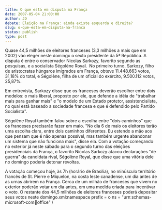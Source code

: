 ```yaml
---
title: O que está em disputa na França
date: 2007-05-04 21:00:00
author: JD
debate: Eleição na França: ainda existe esquerda e direita?
slug: o-que-esta-em-disputa-na-franca
status: publish 
type: post
---
```


Quase 44,5 milhões de eleitores franceses (3,3 milhões a mais que em 2002) vão eleger neste domingo o sexto presidente da 5ª República. A disputa é entre o conservador Nicolas Sarkozy, favorito segundo as pesquisas, e a socialista Ségolène Royal.  No primeiro turno, Sarkozy, filho de aristocratas húngaros imigrados em França, obteve 11.448.663 votos, 31,18% do total, e Ségolène, filha de um oficial do exército, 9.500.112 votos, 25,87%.


Em entrevista, Sarkozy disse que os franceses deverão escolher entre dois modelos: o mais liberal, proposto por ele, que defende a idéia de "trabalhar mais para ganhar mais" e "o modelo de um Estado protetor, assistencialista, no qual está baseado a sociedade francesa e que é defendido pelo Partido Socialista".


Ségolène Royal também falou sobre a escolha entre "dois caminhos" que os franceses precisarão fazer em maio. "No dia 6 de maio os eleitores terão uma escolha clara, entre dois caminhos diferentes. Eu estendo a mão aos que pensam que é não apenas possível, mas também urgente abandonar um sistema que não funciona mais", disse ela. Com a votação começando no exterior já neste sábado para o segundo turno das eleições presidenciais da França, o favorito Nicolas Sarkozy atacou declarações "de guerra" da candidata rival, Ségolène Royal, que disse que uma vitória dele no domingo poderia detonar revoltas.


A votação começou hoje, às 7h (horário de Brasília), no minúsculo território francês de St. Pierre e Miquelon, na costa leste canadense, um dia antes de as urnas abrirem na França. Cerca de um milhão de franceses que vivem no exterior poderão votar um dia antes, em uma medida criada para incentivar o voto. O restante dos 44,5 milhões de eleitores franceses poderá depositar seus votos neste domingo.xml:namespace prefix = o ns = "urn:schemas-microsoft-com:office:office" /


